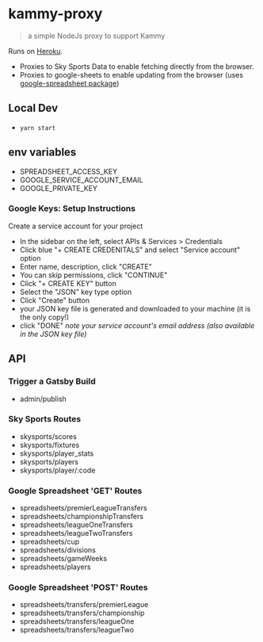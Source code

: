# kammy-proxy

 > a simple NodeJs proxy to support Kammy

Runs on [Heroku](https://dashboard.heroku.com/apps/kammy-proxy).
 - Proxies to Sky Sports Data to enable fetching directly from the browser.
 - Proxies to google-sheets to enable updating from the browser (uses [google-spreadsheet package](https://github.com/theoephraim/node-google-spreadsheet))

## Local Dev

 - `yarn start`

## env variables

 - SPREADSHEET_ACCESS_KEY
 - GOOGLE_SERVICE_ACCOUNT_EMAIL
 - GOOGLE_PRIVATE_KEY

### Google Keys: Setup Instructions

Create a service account for your project
  - In the sidebar on the left, select APIs & Services > Credentials
  - Click blue "+ CREATE CREDENITALS" and select "Service account" option
  - Enter name, description, click "CREATE"
  - You can skip permissions, click "CONTINUE"
  - Click "+ CREATE KEY" button
  - Select the "JSON" key type option
  - Click "Create" button
  - your JSON key file is generated and downloaded to your machine (it is the only copy!)
  - click "DONE"
_note your service account's email address (also available in the JSON key file)_

## API

### Trigger a Gatsby Build

 - admin/publish

### Sky Sports Routes
 - skysports/scores
 - skysports/fixtures
 - skysports/player_stats
 - skysports/players
 - skysports/player/:code

### Google Spreadsheet 'GET' Routes
 - spreadsheets/premierLeagueTransfers
 - spreadsheets/championshipTransfers
 - spreadsheets/leagueOneTransfers
 - spreadsheets/leagueTwoTransfers
 - spreadsheets/cup
 - spreadsheets/divisions
 - spreadsheets/gameWeeks
 - spreadsheets/players

### Google Spreadsheet 'POST' Routes
 - spreadsheets/transfers/premierLeague
 - spreadsheets/transfers/championship
 - spreadsheets/transfers/leagueOne
 - spreadsheets/transfers/leagueTwo
